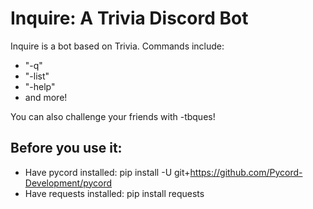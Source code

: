 # Inquire: A Trivia Discord Bot

Inquire is a bot based on Trivia. Commands include: 
- "-q"
- "-list"
- "-help"
- and more!

You can also challenge your friends with -tbques!

## Before you use it:

- Have pycord installed: pip install -U git+https://github.com/Pycord-Development/pycord
- Have requests installed: pip install requests


